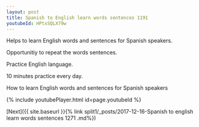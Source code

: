 ```yaml
---
layout: post
title: Spanish to English learn words sentences 1191 
youtubeId: HPtxSQLX79w
---
```

 
 
Helps to learn English words and sentences for Spanish speakers.

Opportunitiy to repeat the words sentences. 

Practice English language. 
 
10 minutes practice every day. 
 
How to learn English words and sentences for Spanish speakers 
 
{% include youtubePlayer.html id=page.youtubeId %}
 
 
[Next]({{ site.baseurl }}{% link  split1/_posts/2017-12-16-Spanish to english learn words sentences 1271 .md%})
 
